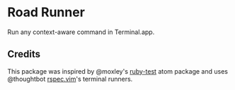 # Road Runner

Run any context-aware command in Terminal.app.

Credits
---

This package was inspired by @moxley's [ruby-test](https://github.com/moxley/atom-ruby-test) atom package and uses @thoughtbot [rspec.vim](https://github.com/thoughtbot/vim-rspec)'s terminal runners.
